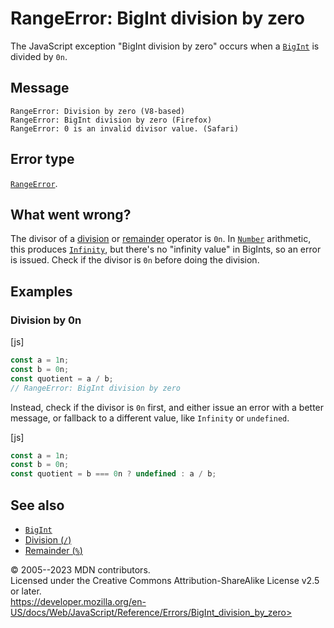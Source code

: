 RangeError: BigInt division by zero
===================================


The JavaScript exception \"BigInt division by zero\" occurs when a
[`BigInt`](../global_objects/bigint) is divided by `0n`.



Message
-------


```text
RangeError: Division by zero (V8-based)
RangeError: BigInt division by zero (Firefox)
RangeError: 0 is an invalid divisor value. (Safari)
```




Error type 
----------


[`RangeError`](../global_objects/rangeerror).




What went wrong? 
----------------


The divisor of a [division](../operators/division) or
[remainder](../operators/remainder) operator is `0n`. In
[`Number`](../global_objects/number) arithmetic, this produces
[`Infinity`](../global_objects/infinity), but there\'s no \"infinity
value\" in BigInts, so an error is issued. Check if the divisor is `0n`
before doing the division.




Examples
--------



### Division by 0n 




[js]


```js
const a = 1n;
const b = 0n;
const quotient = a / b;
// RangeError: BigInt division by zero
```


Instead, check if the divisor is `0n` first, and either issue an error
with a better message, or fallback to a different value, like `Infinity`
or `undefined`.



[js]


```js
const a = 1n;
const b = 0n;
const quotient = b === 0n ? undefined : a / b;
```





See also 
--------


-   [`BigInt`](../global_objects/bigint)
-   [Division (`/`)](../operators/division)
-   [Remainder (`%`)](../operators/remainder)




© 2005--2023 MDN contributors.\
Licensed under the Creative Commons Attribution-ShareAlike License v2.5
or later.\
https://developer.mozilla.org/en-US/docs/Web/JavaScript/Reference/Errors/BigInt_division_by_zero>

